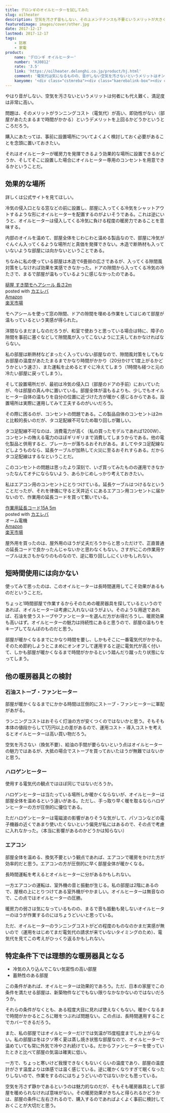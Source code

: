 ```yaml
---
title: デロンギのオイルヒーターを試してみた
slug: oilheater
description: 空気を汚さず音もしない、その上メンテナンスも不要というメリットが大きく、満足度は非常に高い。ただ、暖房力が弱い、使っているけど若干寒いという点には目をつぶっているのが正直なところである。
featuredimage: images/cover/other.jpg
date: 2017-12-17
lastmod: 2017-12-17
tags: 
    - 防寒
    - 家電
product:
    name: 'デロンギ オイルヒーター'
    number: 'HJ0812'
    rate: '3.5'
    link: 'https://oilheater.delonghi.co.jp/product/hj.html'
    comment: '電気代は気になるものの、音がしない空気を汚さないというメリットはオンリーワン'
    kaeyome: '<div class="cstmreba"><div class="kaerebalink-box"><div class="kaerebalink-image"><a href="https://www.amazon.co.jp/exec/obidos/ASIN/B01508CMQ6/illusionspace-22/" target="_blank" rel="nofollow" ><img src="https://images-fe.ssl-images-amazon.com/images/I/412KcIcKdML._SL160_.jpg" style="border: none;" /></a></div><div class="kaerebalink-info"><div class="kaerebalink-name"><a href="https://www.amazon.co.jp/exec/obidos/ASIN/B01508CMQ6/illusionspace-22/" target="_blank" rel="nofollow" >デロンギ オイルヒーター サーマルカットフィン8枚 【8~10畳用】 HJ0812</a><div class="kaerebalink-powered-date">posted with <a href="https://kaereba.com" rel="nofollow" target="_blank">カエレバ</a></div></div><div class="kaerebalink-detail"> DeLonghi (デロンギ) 2015-09-01    </div><div class="kaerebalink-link1"><div class="shoplinkamazon"><a href="https://www.amazon.co.jp/gp/search?keywords=%E3%83%87%E3%83%AD%E3%83%B3%E3%82%AE%E3%80%80%E3%82%AA%E3%82%A4%E3%83%AB%E3%83%92%E3%83%BC%E3%82%BF%E3%83%BC%E3%80%80HJ0812&__mk_ja_JP=%E3%82%AB%E3%82%BF%E3%82%AB%E3%83%8A&tag=illusionspace-22" target="_blank" rel="nofollow" >Amazon</a></div><div class="shoplinkrakuten"><a href="https://hb.afl.rakuten.co.jp/hgc/11b85a2b.54f625b8.11b85a2c.594e2eba/?pc=http%3A%2F%2Fsearch.rakuten.co.jp%2Fsearch%2Fmall%2F%25E3%2583%2587%25E3%2583%25AD%25E3%2583%25B3%25E3%2582%25AE%25E3%2580%2580%25E3%2582%25AA%25E3%2582%25A4%25E3%2583%25AB%25E3%2583%2592%25E3%2583%25BC%25E3%2582%25BF%25E3%2583%25BC%25E3%2580%2580HJ0812%2F-%2Ff.1-p.1-s.1-sf.0-st.A-v.2%3Fx%3D0%26scid%3Daf_ich_link_urltxt%26m%3Dhttp%3A%2F%2Fm.rakuten.co.jp%2F" target="_blank" rel="nofollow" >楽天市場</a></div></div></div><div class="booklink-footer"></div></div></div>'
---
```


やはり音がしない、空気を汚さないというメリットは何者にも代え難く、満足度は非常に高い。

問題は、そのメリットがランニングコスト（電気代）が高い、即効性がない（部屋があたたまるまで時間がかかる）というデメリットを上回るかどうかというところだろう。

購入にあたっては、事前に設置場所についてよくよく検討しておく必要があることを念頭に置いておきたい。

それはオイルヒーターが暖房力を発揮できるよう効果的な場所に設置できるかどうか、そしてそこに設置した場合にオイルヒーター専用のコンセントを用意できるかということだ。


## 効果的な場所


詳しくは公式サイトを見てほしい。

冷気の侵入口となる窓などの前に設置し、部屋に入ってくる冷気をシャットアウトするような形にオイルヒーターを配置するのがよいそうである。これは逆にいうと、オイルヒーターは侵入してくる冷気に負ける程度の暖房力であることを意味する。

内部のオイルを温めて、部屋全体をじわじわと温める製品なので、部屋に冷気がぐんぐん入ってくるような場所だと真価を発揮できない。木造で断熱材も入っていないような部屋には向かないということである。

ちなみに私の使っている部屋は木造で6畳弱の広さであるが、入ってくる隙間風対策をしなければ効果を実感できなかった。ドアの隙間から入ってくる冷気の冷たさで、まるで部屋が温もっているように感じなかったのである。

<div class="cstmreba">
<div class="kaerebalink-box">
<div class="kaerebalink-image"><a href="https://www.amazon.co.jp/exec/obidos/ASIN/B01L146IC2/illusionspace-22/" target="_blank" rel="nofollow" ><img alt=""  src="https://images-fe.ssl-images-amazon.com/images/I/51mcKRtXFfL._SL160_.jpg" style="border: none;" /></a></div>
<div class="kaerebalink-info">
<div class="kaerebalink-name"><a href="https://www.amazon.co.jp/exec/obidos/ASIN/B01L146IC2/illusionspace-22/" target="_blank" rel="nofollow" >槌屋 すき間モヘアシール 長さ2m</a>
<div class="kaerebalink-powered-date">posted with <a href="https://kaereba.com" rel="nofollow" target="_blank">カエレバ</a></div>
</div>
<div class="kaerebalink-detail"></div>
<div class="kaerebalink-link1">
<div class="shoplinkamazon"><a href="https://www.amazon.co.jp/gp/search?keywords=%E3%83%A2%E3%83%98%E3%82%A2%E3%82%B7%E3%83%BC%E3%83%AB&#038;__mk_ja_JP=%E3%82%AB%E3%82%BF%E3%82%AB%E3%83%8A&#038;tag=illusionspace-22" target="_blank" rel="nofollow" >Amazon</a></div>
<div class="shoplinkrakuten"><a href="https://hb.afl.rakuten.co.jp/hgc/11b85a2b.54f625b8.11b85a2c.594e2eba/?pc=http%3A%2F%2Fsearch.rakuten.co.jp%2Fsearch%2Fmall%2F%25E3%2583%25A2%25E3%2583%2598%25E3%2582%25A2%25E3%2582%25B7%25E3%2583%25BC%25E3%2583%25AB%2F-%2Ff.1-p.1-s.1-sf.0-st.A-v.2%3Fx%3D0%26scid%3Daf_ich_link_urltxt%26m%3Dhttp%3A%2F%2Fm.rakuten.co.jp%2F" target="_blank" rel="nofollow" >楽天市場</a></div>
</div>
</div>
<div class="booklink-footer"></div>
</div>
</div>

モヘアシールを使って窓の隙間、ドアの隙間を埋める作業をしてはじめて部屋が温もっているという実感が得られた。

洋間ならまだましなのだろうが、和室で使おうと思っている場合は特に、障子の隙間を事前に塞ぐなどして隙間風が入ってこないように工夫しておかなければならない。

私の部屋は断熱材などまったく入っていない部屋なので、隙間風対策をしてもなお部屋の温度があたたまるまでかなり時間がかかり（20分かけて1度上がるかどうかという速さ）、また運転を止めるとすぐに冷えてしまう（1時間も経つと元の冷たい部屋に戻ってしまう）。

そして設置場所だが、最初は冷気の侵入口（部屋のドアの手前）においていたが、今は部屋の真ん中に置いている。部屋全体が温もるよりも、少しでもオイルヒーター自体の温もりを自分の位置に近づけた方が暖かく感じるからである。設置場所は実際に運用してみて工夫するのがいいだろう。

その際に困るのが、コンセントの問題である。この製品自体のコンセントは2mと比較的長いのだが、タコ足配線不可なため取り回しが難しい。

タコ足配線不可なのは、消費電力が高く（私の買ったモデルであれば1200W）、コンセントの賄える電力のほぼギリギリまで消費してしまうからである。他の電化製品と併用すると、ブレーカーが落ちるおそれがある。ましてやタコ足配線などしようものなら、延長ケーブルが加熱して火災に至るおそれすらある。だからタコ足配線はするなということだ。

このコンセントの問題は思ったより深刻で、いざ買ってみたものの運用できなかったなんてオチにならないよう、あらかじめしっかり考えておきたい。

私はエアコン用のコンセントにとりつけている。延長ケーブルはつけるなということだったが、それを律儀に守ると天井近くにあるエアコン用コンセントに届かないので、作業用の延長コードを買って繋いでいる。

<div class="cstmreba">
<div class="kaerebalink-box">
<div class="kaerebalink-image"><a href="https://www.amazon.co.jp/exec/obidos/ASIN/B00RMPHXWE/illusionspace-22/" target="_blank" rel="nofollow" ><img alt=""  src="https://images-fe.ssl-images-amazon.com/images/I/5186pQD9DWL._SL160_.jpg" style="border: none;" /></a></div>
<div class="kaerebalink-info">
<div class="kaerebalink-name"><a href="https://www.amazon.co.jp/exec/obidos/ASIN/B00RMPHXWE/illusionspace-22/" target="_blank" rel="nofollow" >作業用延長コード15A 5m</a>
<div class="kaerebalink-powered-date">posted with <a href="https://kaereba.com" rel="nofollow" target="_blank">カエレバ</a></div>
</div>
<div class="kaerebalink-detail"> オーム電機     </div>
<div class="kaerebalink-link1">
<div class="shoplinkamazon"><a href="https://www.amazon.co.jp/gp/search?keywords=%E4%BD%9C%E6%A5%AD%E7%94%A8%E5%BB%B6%E9%95%B7%E3%82%B3%E3%83%BC%E3%83%89&#038;__mk_ja_JP=%E3%82%AB%E3%82%BF%E3%82%AB%E3%83%8A&#038;tag=illusionspace-22" target="_blank" rel="nofollow" >Amazon</a></div>
<div class="shoplinkrakuten"><a href="https://hb.afl.rakuten.co.jp/hgc/11b85a2b.54f625b8.11b85a2c.594e2eba/?pc=http%3A%2F%2Fsearch.rakuten.co.jp%2Fsearch%2Fmall%2F%25E4%25BD%259C%25E6%25A5%25AD%25E7%2594%25A8%25E5%25BB%25B6%25E9%2595%25B7%25E3%2582%25B3%25E3%2583%25BC%25E3%2583%2589%2F-%2Ff.1-p.1-s.1-sf.0-st.A-v.2%3Fx%3D0%26scid%3Daf_ich_link_urltxt%26m%3Dhttp%3A%2F%2Fm.rakuten.co.jp%2F" target="_blank" rel="nofollow" >楽天市場</a></div>
</div>
</div>
<div class="booklink-footer"></div>
</div>
</div>

屋外用を買ったのは、屋外用のほうが丈夫だろうからと思っただけで、正直普通の延長コードで良かったんじゃないかと思わなくもない。さすがにこの作業用ケーブルは太さもかなりのものなので、逆に取り回ししにくいかもしれない。


## 短時間使用には向かない


使ってみて思ったのは、このオイルヒーターは長時間運用してこそ効果があるものだということだ。

ちょっと1時間部屋で作業するからそのための暖房器具を探しているというのであれば、オイルヒーターは考慮に入れないほうがよい。そのような用途であれば、石油を使うストーブやファンヒーターを選んだ方がお得だろうし、暖房効果も高いはず。オイルヒーターの魅力は持続性にあると思うので、部屋の温もりをキープしてなんぼのものだと思う。

部屋が暖かくなるまでにかなり時間を要し、しかもそこに一番電気代がかかる。そのため節約しようとこまめにオンオフして運用すると逆に電気代が高く付いて、しかも部屋が暖かくなるまで時間がかかるという踏んだり蹴ったり状態になってしまう。

## 他の暖房器具との検討

### 石油ストーブ・ファンヒーター

部屋が暖かくなるまでにかかる時間は圧倒的にストーブ・ファンヒーターに軍配があがる。

ランニングコストはおそらく灯油の方が安くつくのではないかと思う。そもそも本体の値段からして1万円以上の差があるので、運用コスト・導入コストを考えるとオイルヒーターは高い買い物だろう。

空気を汚さない（換気不要）、給油の手間が要らないという点はオイルヒーターの魅力ではあるが、大抵の場合でストーブを買っておいたほうが無難ではないかと思う。

### ハロゲンヒーター

使用する電気代の観点ではほぼ同じではないだろうか。

ハロゲンヒーターは当たっている場所しか暖かくならないが、オイルヒーターは部屋全体を温めるという違いがある。ただし、手っ取り早く暖を取るならハロゲンヒーターの方が圧倒的に優位である。

ただハロゲンヒーターは電磁波の影響がありそうな気がして、パソコンなどの電子機器の近くであまり使いたくないという偏見が私にはあるので、その点で考慮に入れなかった。（本当に影響があるのかどうかは知らない）

### エアコン

部屋全体を温める、換気不要という観点であれば、エアコンで暖房をかけた方が効率的だと思う。エアコンの方が圧倒的に早く部屋全体が暖かくなる。

長時間運転を考えるとオイルヒーターに分があるかもしれない。

一方エアコンの運転は、室外機の音と振動が生じる。私の部屋は2階にあるので、屋根の上にとりつけてある室外機がやかましい。オイルヒーターは無音なので、この点ではオイルヒーターの圧勝。

暖房力の弱さは気になっているものの、まるで音も振動も発しないオイルヒーターのほうが作業するのにはちょうどいいと思っている。

ただ、オイルヒーターのランニングコストがどの程度のものなのかまだ実感が無いので（運用をはじめてまだ電気代の請求が来ていないタイミングのため）、電気代を見てこの考えがひっくり返るかもしれない。

## 特定条件下では理想的な暖房器具となる

<ul>
<li>冷気の入り込んでこない気密性の高い部屋</li>
<li>蓄熱性のある部屋</li>
</ul>

この条件があれば、オイルヒーターは効果的であろう。ただ、日本の家屋でこの条件を満たせる部屋は、新築物件などでもない限りなかなかないのではないだろうか。

それらの条件がなくとも、ある程度大目に見れば使えなくもない。暖かくなるまで時間がかかるところに眼をつぶれば問題ない。この点は、長時間運用することでカバーできるだろう。

また、私の部屋ではオイルヒーターだけでは気温が15度程度までしか上がらない。私の部屋は冬はクソ寒く夏は蒸し焼き状態な部屋なので、オイルヒーターで温めていても常に外気で冷やされ続けている。だからファンヒーターを使っていたときと比べて部屋の気温は確実に低い。

一方で、ちょっと寒いけど我慢できなくもないくらいの温度であり、部屋の温度計がさす温度よりは体感では温く感じている。逆に暖かくなりすぎて眠くなったりしないので、作業をするのにはちょうどいいのではないかとも思っている。

空気を汚さず静かであるというのは魅力的なのだが、そもそも暖房器具として部屋を暖められなければ意味がない。その暖房効果がきちんと得られるかどうかは、部屋の条件に左右されるので、購入するのであればよくよく事前に検討しておくことが大切だと思う。
